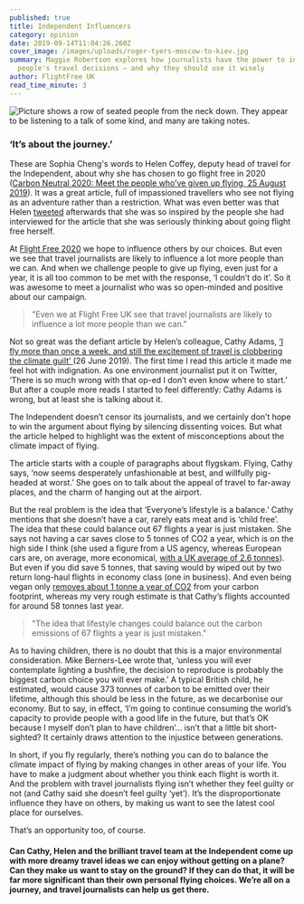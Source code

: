 ```yaml
---
published: true
title: Independent Influencers
category: opinion
date: 2019-09-14T11:04:26.260Z
cover_image: /images/uploads/roger-tyers-moscow-to-kiev.jpg
summary: Maggie Robertson explores how journalists have the power to influence
  people's travel decisions – and why they should use it wisely
author: FlightFree UK
read_time_minute: 3
---
```

![Picture shows a row of seated people from the neck down. They appear to be listening to a talk of some kind, and many are taking notes. ](/images/uploads/the-climate-reality-project-hb6uwq0i4mi-unsplash.jpg "Photo credit: The Climate Reality Project ")

### ‘It’s about the journey.’

 These are Sophia Cheng's words to Helen Coffey, deputy head of travel for the Independent, about why she has chosen to go flight free in 2020 ([Carbon Neutral 2020: Meet the people who’ve given up flying, 25 August 2019](https://www.independent.co.uk/independentpremium/long-reads/flight-free-shame-give-up-stop-flying-carbon-footprint-climate-2020-a9044906.html)). It was a great article, full of impassioned travellers who see not flying as an adventure rather than a restriction. What was even better was that Helen [tweeted](https://twitter.com/LenniCoffey/status/1166249794551111680?s=20) afterwards that she was so inspired by the people she had interviewed for the article that she was seriously thinking about going flight free herself. 

At [Flight Free 2020](https://www.flightfree.co.uk/campaign) we hope to influence others by our choices. But even we see that travel journalists are likely to influence a lot more people than we can. And when we challenge people to give up flying, even just for a year, it is all too common to be met with the response, ‘I couldn’t do it’. So it was awesome to meet a journalist who was so open-minded and positive about our campaign.

> "Even we at Flight Free UK see that travel journalists are likely to influence a lot more people than we can."

Not so great was the defiant article by Helen’s colleague, Cathy Adams, [‘I fly more than once a week, and still the excitement of travel is clobbering the climate guilt’ ](https://www.independent.co.uk/voices/climate-change-flying-planes-carbon-emissions-the-time-is-now-protest-guilt-a8975291.html)(26 June 2019). The first time I read this article it made me feel hot with indignation. As one environment journalist put it on Twitter, ‘There is so much wrong with that op-ed I don’t even know where to start.’ But after a couple more reads I started to feel differently: Cathy Adams is wrong, but at least she is talking about it.

The Independent doesn’t censor its journalists, and we certainly don’t hope to win the argument about flying by silencing dissenting voices. But what the article helped to highlight was the extent of misconceptions about the climate impact of flying. 

The article starts with a couple of paragraphs about flygskam. Flying, Cathy says, ‘now seems desperately unfashionable at best, and willfully pig-headed at worst.’ She goes on to talk about the appeal of travel to far-away places, and the charm of hanging out at the airport. 

But the real problem is the idea that ‘Everyone’s lifestyle is a balance.’ Cathy mentions that she doesn’t have a car, rarely eats meat and is ‘child free’. The idea that these could balance out 67 flights a year is just mistaken. She says not having a car saves close to 5 tonnes of CO2 a year, which is on the high side I think (she used a figure from a US agency, whereas European cars are, on average, more economical, [with a UK average of 2.6 tonnes](http://www.whatprice.co.uk/car/carbon-emissions.html#axzz5yToCY3U4)).  But even if you did save 5 tonnes, that saving would by wiped out by two return long-haul flights in economy class (one in business). And even being vegan only [removes about 1 tonne a year of CO2](https://www.vox.com/2014/7/2/5865109/study-going-vegetarian-could-cut-your-food-carbon-footprint-in-half) from your carbon footprint, whereas my very rough estimate is that Cathy’s flights accounted for around 58 tonnes last year.

> "The idea that lifestyle changes could balance out the carbon emissions of 67 flights a year is just mistaken."

As to having children, there is no doubt that this is a major environmental consideration. Mike Berners-Lee wrote that, ‘unless you will ever contemplate lighting a bushfire, the decision to reproduce is probably the biggest carbon choice you will ever make.’ A typical British child, he estimated, would cause 373 tonnes of carbon to be emitted over their lifetime, although this should be less in the future, as we decarbonise our economy. But to say, in effect, ‘I’m going to continue consuming the world’s capacity to provide people with a good life in the future, but that’s OK because I myself don’t plan to have children’… isn’t that a little bit short-sighted? It certainly draws attention to the injustice between generations.

In short, if you fly regularly, there’s nothing you can do to balance the climate impact of flying by making changes in other areas of your life. You have to make a judgment about whether you think each flight is worth it. And the problem with travel journalists flying isn’t whether they feel guilty or not (and Cathy said she doesn’t feel guilty ‘yet’). It’s the disproportionate influence they have on others, by making us want to see the latest cool place for ourselves. 

That’s an opportunity too, of course. 

#### Can Cathy, Helen and the brilliant travel team at the Independent come up with more dreamy travel ideas we can enjoy without getting on a plane? Can they make us want to stay on the ground? If they can do that, it will be far more significant than their own personal flying choices. We’re all on a journey, and travel journalists can help us get there.